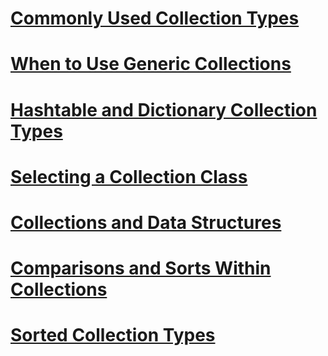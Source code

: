 # [Commonly Used Collection Types](commonly-used-collection-types.md)
# [When to Use Generic Collections](when-to-use-generic-collections.md)
# [Hashtable and Dictionary Collection Types](hashtable-and-dictionary-collection-types.md)
# [Selecting a Collection Class](selecting-a-collection-class.md)
# [Collections and Data Structures](collections-and-data-structures.md)
# [Comparisons and Sorts Within Collections](comparisons-and-sorts-within-collections.md)
# [Sorted Collection Types](sorted-collection-types.md)
